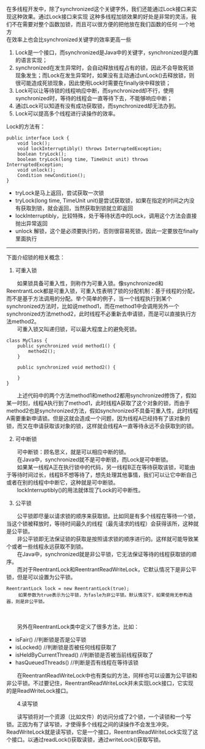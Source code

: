 在多线程开发中，除了synchronized这个关键字外，我们还能通过Lock接口来实现这种效果。通过Lock接口来实现
这种多线程加锁效果的好处是非常的灵活，我们不在需要对整个函数加锁，而且可以很方便的把他放在我们函数的任何
一个地方  
在效率上也会比synchronized关键字的效率更高一些

1. Lock是一个接口，而synchronized是Java中的关键字，synchronized是内置的语言实现；
2. synchronized在发生异常时，会自动释放线程占有的锁，因此不会导致死锁现象发生；而Lock在发生异常时，如果没有主动通过unLock()去释放锁，则很可能造成死锁现象，因此使用Lock时需要在finally块中释放锁；
3. Lock可以让等待锁的线程响应中断，而synchronized却不行，使用synchronized时，等待的线程会一直等待下去，不能够响应中断；
4. 通过Lock可以知道有没有成功获取锁，而synchronized却无法办到。
5. Lock可以提高多个线程进行读操作的效率。

Lock的方法有：
```
public interface Lock {
    void lock();
    void lockInterruptibly() throws InterruptedException;
    boolean tryLock();
    boolean tryLock(long time, TimeUnit unit) throws InterruptedException;
    void unlock();
    Condition newCondition();
}
```
- tryLock是马上返回，尝试获取一次锁  
- tryLock(long time, TimeUnit unit)是尝试获取锁，如果在指定的时间之内没有获取到锁，就会返回，当然获取到锁就立即返回
- lockInterruptibly，比较特殊，处于等待状态中的Lock，调用这个方法会直接抛出异常返回
- unlock 解锁，这个是必须要执行的，否则很容易死锁，因此一定要放在finally里面执行

---

下面介绍锁的相关概念：

1. 可重入锁

　　如果锁具备可重入性，则称作为可重入锁。像synchronized和ReentrantLock都是可重入锁，可重入性表明了锁的分配机制：基于线程的分配，而不是基于方法调用的分配。举个简单的例子，当一个线程执行到某个synchronized方法时，比如说method1，而在method1中会调用另外一个synchronized方法method2，此时线程不必重新去申请锁，而是可以直接执行方法method2。  
　　可重入锁又叫递归锁，可以最大程度上的避免死锁。
```
class MyClass {
    public synchronized void method1() {
        method2();
    }
     
    public synchronized void method2() {
         
    }
}
```
 　　上述代码中的两个方法method1和method2都用synchronized修饰了，假如某一时刻，线程A执行到了method1，此时线程A获取了这个对象的锁，而由于method2也是synchronized方法，假如synchronized不具备可重入性，此时线程A需要重新申请锁。但是这就会造成一个问题，因为线程A已经持有了该对象的锁，而又在申请获取该对象的锁，这样就会线程A一直等待永远不会获取到的锁。

2. 可中断锁

　　可中断锁：顾名思义，就是可以相应中断的锁。  
　　在Java中，synchronized就不是可中断锁，而Lock是可中断锁。  
　　如果某一线程A正在执行锁中的代码，另一线程B正在等待获取该锁，可能由于等待时间过长，线程B不想等待了，想先处理其他事情，我们可以让它中断自己或者在别的线程中中断它，这种就是可中断锁。  
　　lockInterruptibly()的用法就体现了Lock的可中断性。

3. 公平锁  

　　公平锁即尽量以请求锁的顺序来获取锁。比如同是有多个线程在等待一个锁，当这个锁被释放时，等待时间最久的线程（最先请求的线程）会获得该所，这种就是公平锁。  
　　非公平锁即无法保证锁的获取是按照请求锁的顺序进行的。这样就可能导致某个或者一些线程永远获取不到锁。  
　　在Java中，synchronized就是非公平锁，它无法保证等待的线程获取锁的顺序。  
　　而对于ReentrantLock和ReentrantReadWriteLock，它默认情况下是非公平锁，但是可以设置为公平锁。
```
ReentrantLock lock = new ReentrantLock(true);
 　　如果参数为true表示为公平锁，为fasle为非公平锁。默认情况下，如果使用无参构造器，则是非公平锁。
```
　　

　　另外在ReentrantLock类中定义了很多方法，比如：  
- isFair()        //判断锁是否是公平锁
- isLocked()    //判断锁是否被任何线程获取了
- isHeldByCurrentThread()   //判断锁是否被当前线程获取了
- hasQueuedThreads()   //判断是否有线程在等待该锁

　　在ReentrantReadWriteLock中也有类似的方法，同样也可以设置为公平锁和非公平锁。不过要记住，ReentrantReadWriteLock并未实现Lock接口，它实现的是ReadWriteLock接口。

　　4.读写锁

　　读写锁将对一个资源（比如文件）的访问分成了2个锁，一个读锁和一个写锁。正因为有了读写锁，才使得多个线程之间的读操作不会发生冲突。ReadWriteLock就是读写锁，它是一个接口，ReentrantReadWriteLock实现了这个接口。以通过readLock()获取读锁，通过writeLock()获取写锁。